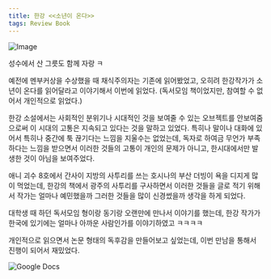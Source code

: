 ```yaml
---
title: 한강 <<소년이 온다>>
tags: Review Book
---
```


![Image](https://github.com/user-attachments/assets/4ed33878-366b-4883-829a-47b189cf0501)

성수에서 산 그릇도 함께 자랑 ㅋ

 예전에 멘부커상을 수상했을 때 채식주의자는 기존에 읽어봤었고, 오히려 한강작가가 소년이 온다를 읽어달라고 이야기해서 이번에 읽었다.
 (독서모임 책이었지만, 참여할 수 없어서 개인적으로 읽었다.)

 한강 소설에서는 사회적인 분위기나 시대적인 것을 보여줄 수 있는 오브젝트를 안보여줌으로써 이 시대의 고통은 지속되고 있다는 것을 말하고 있었다.
 특히나 말이나 대화에 있어서 특히나 중간에 툭 끊기다는 느낌을 지울수는 없었는데, 독자로 하여금 무언가 부족하다는 느낌을 받으면서 이러한 것들의 고통이 개인의 문제가 아니고, 한시대에서만 발생한 것이 아님을 보여주었다.

 애니 괴수 8호에서 간사이 지방의 사투리를 쓰는 호시나의 부산 더빙이 욕을 디지게 많이 먹었는데, 한강의 책에서 광주의 사투리를 구사하면서 이러한 것들을 글로 적기 위해서 작가는 얼마나 예민했을까 그러한 것들을 많이 신경썼을까 생각을 하게 되었다.

 대학생 때 하던 독서모임 형이랑 동기랑 오랜만에 만나서 이야기를 했는데, 한강 작가가 한국에 있기에는 얼마나 아까운 사람인가를 이야기하였고 ㅋㅋㅋㅋ

 개인적으로 읽으면서 논문 형태의 독후감을 만들어보고 싶었는데, 이번 만남을 통해서 진행이 되어서 재밌었다.

 ![Google Docs](https://youtu.be/MEAfAviN1Ms)